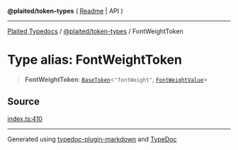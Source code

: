 **@plaited/token-types** ( [Readme](../README.md) \| API )

***

[Plaited Typedocs](../../../modules.md) / [@plaited/token-types](../modules.md) / FontWeightToken

# Type alias: FontWeightToken

> **FontWeightToken**: [`BaseToken`](BaseToken.md)\<`"fontWeight"`, [`FontWeightValue`](FontWeightValue.md)\>

## Source

[index.ts:410](https://github.com/plaited/plaited/blob/b151218/libs/token-types/src/index.ts#L410)

***

Generated using [typedoc-plugin-markdown](https://www.npmjs.com/package/typedoc-plugin-markdown) and [TypeDoc](https://typedoc.org/)
